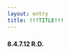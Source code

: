 ```yaml
---
layout: entry
title: !!!TITLE!!!
---
```


<div class="header-row">
    <h3></h3>
    <h4>8.4.7.12 <span class="small-text">R.D.</span></h4>
</div>